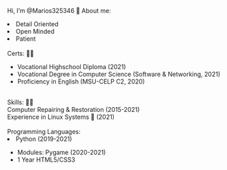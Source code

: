 Hi, I’m @Marios325346 👋 
About me:
<li> Detail Oriented </li>
<li>   Open Minded   </li>
<li>     Patient     </li>

</br>
Certs: 👨‍🎓
<ul>
  <li>Vocational Highschool Diploma (2021)</li>
  <li>Vocational Degree in Computer Science (Software & Networking, 2021) </li>
  <li>Proficiency in English (MSU-CELP C2, 2020)</li>
</ul>
</br>
Skills: 👨‍🔬 </br>
Computer Repairing & Restoration (2015-2021) </br>
Experience in Linux Systems 🐧 (2021) </br> </br>
Programming Languages: </br>
<li>Python (2019-2021)</li>
<ul>
   <li>Modules: Pygame (2020-2021)</li>
   <li>1 Year HTML5/CSS3</li>
</ul>
